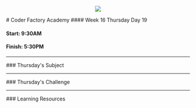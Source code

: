 <p align="center"><img src="https://github.com/coder-factory-academy/cf-guidline-css/blob/master/CFA.png"></p>
# Coder Factory Academy
#### Week 16 Thursday Day 19

#### Start: 9:30AM
#### Finish: 5:30PM
<hr>
### Thursday's Subject




<hr>
### Thursday's Challenge


<hr>
### Learning Resources
